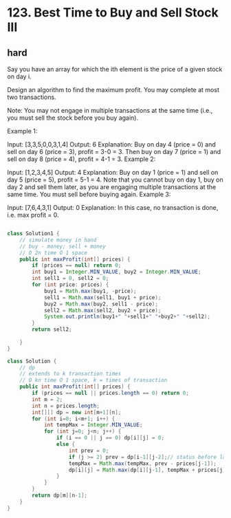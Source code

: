 # 123. Best Time to Buy and Sell Stock III
## hard
Say you have an array for which the ith element is the price of a given stock on day i.

Design an algorithm to find the maximum profit. You may complete at most two transactions.

Note: You may not engage in multiple transactions at the same time (i.e., you must sell the stock before you buy again).

Example 1:

Input: [3,3,5,0,0,3,1,4]
Output: 6
Explanation: Buy on day 4 (price = 0) and sell on day 6 (price = 3), profit = 3-0 = 3.
             Then buy on day 7 (price = 1) and sell on day 8 (price = 4), profit = 4-1 = 3.
Example 2:

Input: [1,2,3,4,5]
Output: 4
Explanation: Buy on day 1 (price = 1) and sell on day 5 (price = 5), profit = 5-1 = 4.
             Note that you cannot buy on day 1, buy on day 2 and sell them later, as you are
             engaging multiple transactions at the same time. You must sell before buying again.
Example 3:

Input: [7,6,4,3,1]
Output: 0
Explanation: In this case, no transaction is done, i.e. max profit = 0.

```java

class Solution1 {
    // simulate money in hand
    // buy - money; sell + money
    // O 2n time O 1 space
    public int maxProfit(int[] prices) {
        if (prices == null) return 0;
        int buy1 = Integer.MIN_VALUE, buy2 = Integer.MIN_VALUE;
        int sell1 = 0, sell2 = 0;
        for (int price: prices) {
            buy1 = Math.max(buy1, -price);
            sell1 = Math.max(sell1, buy1 + price);
            buy2 = Math.max(buy2, sell1 - price);
            sell2 = Math.max(sell2, buy2 + price);
            System.out.println(buy1+" "+sell1+" "+buy2+" "+sell2);
        }
        return sell2;
        
    }
}

class Solution {
    // dp
    // extends to k transaction times
    // O kn time O 1 space, k = times of transaction 
    public int maxProfit(int[] prices) {
        if (prices == null || prices.length == 0) return 0;
        int m = 2;
        int n = prices.length;
        int[][] dp = new int[m+1][n];
        for (int i=0; i<m+1; i++) {
            int tempMax = Integer.MIN_VALUE;
            for (int j=0; j<n; j++) {
                if (i == 0 || j == 0) dp[i][j] = 0;
                else {
                    int prev = 0;
                    if (j >= 2) prev = dp[i-1][j-2];// status before last transaction
                    tempMax = Math.max(tempMax, prev - prices[j-1]);
                    dp[i][j] = Math.max(dp[i][j-1], tempMax + prices[j]);
                }
            }
        }
        return dp[m][n-1];
    }
}
```